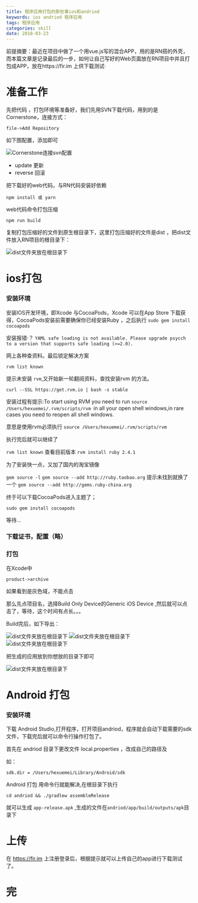 ```yaml
---
title: 程序应用打包的那些事ios和andriod
keywords: ios andriod 程序应用
tags: 程序应用
categories: skill
date: 2018-03-23
---
```


前提摘要：最近在项目中做了一个用vue.js写的混合APP，用的是RN搭的外壳，而本篇文章是记录最后的一步，如何让自己写好的Web页面放在RN项目中并且打包成APP，放在https://fir.im 上供下载测试·


# 准备工作

先把代码 ，打包环境等准备好，我们先用SVN下载代码，用到的是Cornerstone，连接方式：

	file->Add Repository

如下图配置，添加即可

![Cornerstone连接svn配置](../../../../images/svn/svn配置.png)

 * update 更新
 * reverse 回滚

把下载好的web代码，与RN代码安装好依赖

	npm install 或 yarn 

web代码命令打包压缩

	npm run build

复制打包压缩好的文件到原生根目录下，这里打包压缩好的文件是dist ，把dist文件放入RN项目的根目录下：

![dist文件夹放在根目录下](../../../../images/svn/dist.png)

# ios打包

### 安装环境

安装IOS开发环境，即Xcode 与CocoaPods，Xcode 可以在App Store 下载获得，CocoaPods安装前需要确保你已经安装Ruby ，之后执行
`sudo gem install cocoapods`

安装报错·？
`YAML safe loading is not available. Please upgrade psycch to a version that supports safe loading (>=2.0).` 

网上各种查资料。最后锁定解决方案

`rvm list known`

提示未安装 `rvm`,又开始新一轮翻阅资料，查找安装rvm 的方法。

`curl --SSL https://get.rvm.io | bash -s stable`

安装过程有提示:To start using RVM you need to run `source /Users/hexuemei/.rvm/scripts/rvm `in all your open shell windows,in rare cases you need to reopen all shell windows.

意思是使用rvm必须执行 `source /Users/hexuemei/.rvm/scripts/rvm` 

执行完后就可以继续了

`rvm list known` 查看目前版本
`rvm install ruby 2.4.1`

为了安装快一点，又加了国内的淘宝镜像

`gem source -l`
`gem source --add http://ruby.taobao.org` 提示未找到就换了一个
`gem source --add http://gems.ruby-china.org`

终于可以下载CocoaPods进入主题了；

`sudo gem install cocoapods`

等待...


### 下载证书，配置（略）

### 打包

在Xcode中

	product->archive

如果看到是灰色域，不能点击

那么先点项目名，选择Build Only Device的Generic iOS Device ,然后就可以点击了，等待，这个时间有点长。。。

Build完后，如下导出：

![dist文件夹放在根目录下](../../../../images/svn/ios.png)
![dist文件夹放在根目录下](../../../../images/svn/1.png)
![dist文件夹放在根目录下](../../../../images/svn/2.png)

把生成的应用放到你想放的目录下即可

![dist文件夹放在根目录下](../../../../images/svn/3.png)

# Android 打包

### 安装环境

下载 Android Studio,打开程序，打开项目andriod，程序就会自动下载需要的sdk文件，下载完后就可以命令行操作打包了。

首先在 andriod 目录下更改文件 local.properties ，改成自己的路径及

如：

	sdk.dir = /Users/hexuemei/Library/Android/sdk

Android 打包 用命令行就能解决,在根目录下执行

 	cd andriod && ./gradlew assembleRelease

就可以生成 `app-release.apk` ,生成的文件在`andriod/app/build/outputs/apk`目录下


# 上传 

在 https://fir.im 上注册登录后，根据提示就可以上传自己的app进行下载测试了。


# 完


 






